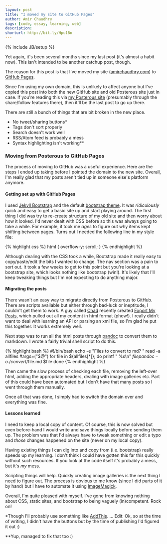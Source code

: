```yaml
---
layout: post
title: "I moved my site to GitHub Pages"
author: Amir Chaudhry
tags: [code, essay, learning, web]
description:
shorturl: http://bit.ly/Hpu1Bn
---
```

{% include JB/setup %}

Yet again, it's been several months since my last post (it's almost a habit now).  This isn't intended to be another catchup post, though.

The reason for this post is that I've moved my site ([amirchaudhry.com][]) to [GitHub Pages][].

Since I'm using my own domain, this is unlikely to affect anyone but I've copied this post into both the new GitHub site and old Posterous site just in case.  If you're reading this via [my Posterous site][] (presumably through the share/follow features there), then it'll be the last post to go up there.

There are still a bunch of things that are bit broken in the new place.

- No tweet/sharing buttons\*
- Tags don't sort properly
- Search doesn't work well
- RSS/Atom feed is probably a mess
- Syntax highlighting isn't working\*\*

[amirchaudhry.com]: http://amirchaudhry.com
[GitHub Pages]: http://pages.github.com
[my Posterous site]: http://amirmc.posterous.com


### Moving from Posterous to GitHub Pages

The process of moving to GitHub was a useful experience.  Here are the steps I ended up taking before I pointed the domain to the new site. Overall, I'm really glad that my posts aren't tied up in someone else's platform anymore.


#### Getting set up with GitHub Pages

I used [Jekyll Bootstrap][] and the default [bootstrap theme][]. It was *ridiculously* quick and easy to get a basic site up and start playing around.  The first thing I did was try to re-create structure of my old site and then worry about how it looked.  I'd never dealt with CSS before so this was always going to take a while. For example, it took me *ages* to figure out why items kept shifting between pages. Turns out I needed the following line in my style file:

{% highlight css %}
html { overflow-y: scroll; }
{% endhighlight %}

Although dealing with the CSS took a while, Bootstrap made it really easy to copy/paste/edit the bits I wanted to change.  The nav section was a pain to sort out.  It took a few weeks to get to this point but you're looking at a bootstrap site, which looks nothing like bootstrap (win!). It's likely that I'll keep tweaking things but I'm not expecting to do anything major.

[Jekyll Bootstrap]: http://jekyllbootstrap.com
[bootstrap theme]: http://twitter.github.com/bootstrap/

#### Migrating the posts

There wasn't an easy way to migrate directly from Posterous to GitHub. There are scripts available but either through bad-luck or ineptitude, I couldn't get them to work.  A guy called [Chad][] recently created [Export My Posts][], which pulled out all my content in html format (phew!).  I really didn't want to deal with learning an API or parsing an xml file, so I'm glad he put this together.  It works extremely well.

Next step was to run all the html posts through [pandoc][] to convert them to markdown. I wrote a fairly trivial shell script to do this.

{% highlight bash %}
#!/bin/bash
echo -e "Files to convert to md? "
read -a allfiles
#args=("$@")
for file in ${allfiles[*]}; do
    printf "   %s\n" $file
    pandoc -o ./convert/$file.md $file
done
{% endhighlight %}

Then came the slow process of checking each file, removing the left-over html, adding the appropriate headers, dealing with image galleries etc.  Part of this could have been automated but I don't have that many posts so I went through them manually.

[Chad]: http://jazzychad.net/
[Export My Posts]: http://exportmyposts.com
[pandoc]: http://johnmacfarlane.net/pandoc

Once all that was done, I simply had to switch the domain over and everything was fine.

#### Lessons learned

I need to keep a local copy of content. Of course, this is now solved but even before-hand I would write and save things locally before sending them up. The problem was that I'd always have to tweak something or edit a typo and *those* changes happened on the site (never on my local copy). 

Having existing things I can dig into and copy from (i.e. bootstrap) really speeds up my learning. I don't think I could have gotten this far this quickly without such resources.  If you look at the code itself it's probably a mess, but it's *my* mess.

Scripting things will help. Quickly creating image galleries is the next thing I need to figure out. The process is obvious to me know (since I did parts of it by hand) but I have to automate it using [ImageMagick][].

Overall, I'm quite pleased with myself.  I've gone from knowing nothing about CSS, static sites, and bootstrap to being vaguely (in)competent. Rock on!

[ImageMagick]: http://www.imagemagick.org

<p class="footnote">*Though I'll probably use something like <a href="http://www.addthis.com">AddThis</a>. ... Edit: Ok, so at the time of writing, I didn't have the buttons but by the time of publishing I'd figured it out :)</p>

<p class="footnote">**Yup, managed to fix that too :)</p>
